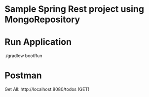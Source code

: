 # Sample Spring Rest project using MongoRepository


# Run Application
./gradlew bootRun

# Postman
Get All: http://localhost:8080/todos (GET)
